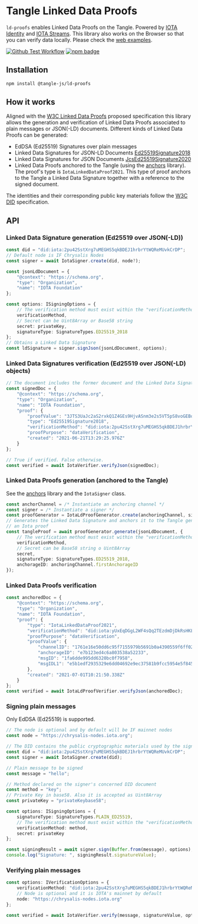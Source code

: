 # Tangle Linked Data Proofs

`ld-proofs` enables Linked Data Proofs on the Tangle. Powered by [IOTA Identity](https://github.com/iotaledger/identity.rs) and [IOTA Streams](https://github.com/iotaledger/streams). This library also works on the Browser so that you can verify data locally.
Please check the [web examples](../../examples/web).

[![Github Test Workflow](https://github.com/iotaledger/tangle.js/workflows/Proofs%20Test/badge.svg)](https://github.com/iotaledger/tangle.js/actions/workflows/proofs-test.yaml)
 [![npm badge](https://img.shields.io/npm/dm/%40tangle-js%2Fld-proofs.svg)](https://www.npmjs.com/package/@tangle-js/ld-proofs)

## Installation

```sh
npm install @tangle-js/ld-proofs
```

## How it works

Aligned with the [W3C Linked Data Proofs](https://w3c-ccg.github.io/ld-proofs/) proposed specification this library allows the generation and verification of Linked Data Proofs associated to plain messages or JSON(-LD) documents. Different kinds of Linked Data Proofs can be generated:

* EdDSA (Ed25519) Signatures over plain messages
* Linked Data Signatures for JSON-LD Documents [Ed25519Signature2018](https://w3c-ccg.github.io/lds-ed25519-2018/) 
* Linked Data Signatures for JSON Documents [JcsEd25519Signature2020](https://identity.foundation/JcsEd25519Signature2020/)
* Linked Data Proofs anchored to the Tangle (using the [anchors](../anchors) library). The proof's type is `IotaLinkedDataProof2021`. This type of proof anchors to the Tangle a Linked Data Signature together with a reference to the signed document. 

The identities and their corresponding public key materials follow the [W3C DID](https://www.w3.org/TR/did-core/) specification. 

## API

### Linked Data Signature generation (Ed25519 over JSON(-LD))

```ts
const did = "did:iota:2pu42SstXrg7uMEGHS5qkBDEJ1hrbrYtWQReMUvkCrDP";
// Default node is IF Chrysalis Nodes
const signer = await IotaSigner.create(did, node?);

const jsonLdDocument = {
    "@context": "https://schema.org",
    "type": "Organization",
    "name": "IOTA Foundation"
};

const options: ISigningOptions = {
    // The verification method must exist within the "verificationMethod" scope of the DID
    verificationMethod,
    // Secret can be Uint8Array or Base58 string
    secret: privateKey,
    signatureType: SignatureTypes.ED25519_2018 
};
// Obtains a Linked Data Signature
const ldSignature = signer.signJson(jsonLdDocument, options);
```

### Linked Data Signatures verification (Ed25519 over JSON(-LD) objects)

```ts
// The document includes the former document and the Linked Data Signature
const signedDoc = {
    "@context": "https://schema.org",
    "type": "Organization",
    "name": "IOTA Foundation",
    "proof": {
        "proofValue": "3JTS3UaJc2aS2rxkQ1Z4GEs9HjvASnm3e2s5VT5pS8voGEBodWBBd6P7YUmq8eN92H9v1u2gmqER7Y6wXhgcywYX",
        "type": "Ed25519Signature2018",
        "verificationMethod": "did:iota:2pu42SstXrg7uMEGHS5qkBDEJ1hrbrYtWQReMUvkCrDP#key",
        "proofPurpose": "dataVerification",
        "created": "2021-06-21T13:29:25.976Z"
    }
};

// True if verified. False otherwise. 
const verified = await IotaVerifier.verifyJson(signedDoc);
```

### Linked Data Proofs generation (anchored to the Tangle)

See the [anchors](../anchors) library and the `IotaSigner` class. 

```ts
const anchorChannel = /* Instantiate an anchoring channel */
const signer = /* Instantiate a signer */
const proofGenerator = IotaLdProofGenerator.create(anchoringChannel, signer);
// Generates the Linked Data Signature and anchors it to the Tangle generating 
// an Iota proof
const tangleProof = await proofGenerator.generate(jsonLdDocument, {
    // The verification method must exist within the "verificationMethod" scope of the DID
    verificationMethod,
    // Secret can be Base58 string o Uint8Array
    secret,
    signatureType: SignatureTypes.ED25519_2018,
    anchorageID: anchoringChannel.firstAnchorageID
});
```

### Linked Data Proofs verification

```ts
const anchoredDoc = {
    "@context": "https://schema.org",
    "type": "Organization",
    "name": "IOTA Foundation",
    "proof": {
        "type": "IotaLinkedDataProof2021",
        "verificationMethod": "did:iota:yUxEqDGgL2WF4sQq2TEzdmDjDkRsHKL5TcLWrdAjmb4",
        "proofPurpose": "dataVerification",
        "proofValue": {
            "channelID": "1761e16e50dd6c95f7155979b5691b0a4390559f6ff0287a297cc2ae818312c40000000000000000:7bc48fb8fe5dccdb81dd5dcd",
            "anchorageID": "e7b123ed4c6a803538a52233",
            "msgID": "1fa6dde995dd6320bc0f7958",
            "msgIDL1": "e5b1edf2935329e6dd04692e9ec37581b9fcc5954e5f8450e7f9306933a6e2d5"
        },
        "created": "2021-07-01T10:21:50.338Z"
    }
};
const verified = await IotaLdProofVerifier.verifyJson(anchoredDoc);
```

### Signing plain messages

Only EdDSA (Ed25519) is supported.

```ts
// The node is optional and by default will be IF mainnet nodes
const node = "https://chrysalis-nodes.iota.org";

// The DID contains the public cryptographic materials used by the signer
const did = "did:iota:2pu42SstXrg7uMEGHS5qkBDEJ1hrbrYtWQReMUvkCrDP";
const signer = await IotaSigner.create(did);

// Plain message to be signed
const message = "hello";

// Method declared on the signer's concerned DID document
const method = "key";
// Private Key in base58. Also it is accepted as Uint8Array
const privateKey = "privateKeybase58";

const options: ISigningOptions = {
    signatureType: SignatureTypes.PLAIN_ED25519,
    // The verification method must exist within the "verificationMethod" scope of the DID
    verificationMethod: method,
    secret: privateKey
};

const signingResult = await signer.sign(Buffer.from(message), options);
console.log("Signature: ", signingResult.signatureValue);
```

### Verifying plain messages

```ts
const options: IVerificationOptions = {
    verificationMethod: "did:iota:2pu42SstXrg7uMEGHS5qkBDEJ1hrbrYtWQReMUvkCrDP#key",
    // Node is optional and it is IOTA's mainnet by default
    node: "https://chrysalis-nodes.iota.org"
};

const verified = await IotaVerifier.verify(message, signatureValue, options);
```
